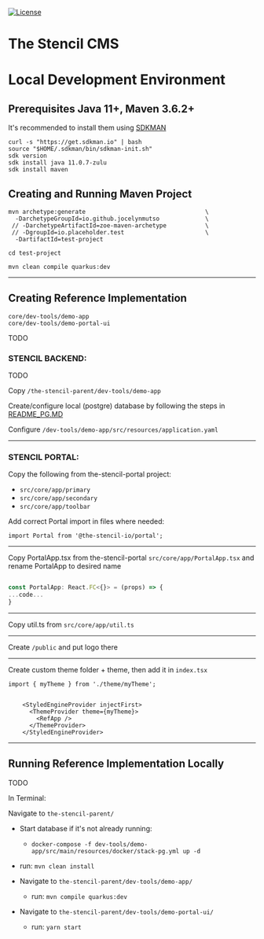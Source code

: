 [![License](https://img.shields.io/badge/License-Apache%202.0-green.svg)](https://opensource.org/licenses/Apache-2.0)

# The Stencil CMS
  

# Local Development Environment
  
## Prerequisites Java 11+, Maven 3.6.2+
It's recommended to install them using [SDKMAN](https://sdkman.io/install)
```
curl -s "https://get.sdkman.io" | bash
source "$HOME/.sdkman/bin/sdkman-init.sh"
sdk version
sdk install java 11.0.7-zulu
sdk install maven
```

## Creating and Running Maven Project
```
mvn archetype:generate                                  \
  -DarchetypeGroupId=io.github.jocelynmutso             \
 // -DarchetypeArtifactId=zoe-maven-archetype           \
 // -DgroupId=io.placeholder.test                       \
  -DartifactId=test-project

cd test-project

mvn clean compile quarkus:dev

```

---

## Creating Reference Implementation

`core/dev-tools/demo-app`   
`core/dev-tools/demo-portal-ui`  

TODO

### STENCIL BACKEND: 

TODO

Copy `/the-stencil-parent/dev-tools/demo-app`

Create/configure local (postgre) database by following the steps in [README_PG.MD](README_PG.MD) 

Configure `/dev-tools/demo-app/src/resources/application.yaml`

---

### STENCIL PORTAL:

Copy the following from the-stencil-portal project:

* `src/core/app/primary`
* `src/core/app/secondary`
* `src/core/app/toolbar`

Add correct Portal import in files where needed:

`import Portal from '@the-stencil-io/portal';`

---

Copy PortalApp.tsx from the-stencil-portal  `src/core/app/PortalApp.tsx`  and rename PortalApp to desired name

```ts

const PortalApp: React.FC<{}> = (props) => {
...code...
}

```
---

Copy util.ts from `src/core/app/util.ts` 

---

Create `/public` and put logo there

---
Create custom theme folder + theme, then add it in `index.tsx`
```
import { myTheme } from './theme/myTheme';


    <StyledEngineProvider injectFirst>
      <ThemeProvider theme={myTheme}>
        <RefApp />
      </ThemeProvider>
    </StyledEngineProvider>
```   
---

## Running Reference Implementation Locally

TODO

In Terminal:

 Navigate to `the-stencil-parent/`  

* Start database if it's not already running:
  * `docker-compose -f dev-tools/demo-app/src/main/resources/docker/stack-pg.yml up -d`
* run: `mvn clean install`

* Navigate to `the-stencil-parent/dev-tools/demo-app/`  
  * run: `mvn compile quarkus:dev`  
  
* Navigate to `the-stencil-parent/dev-tools/demo-portal-ui/`  
  * run: `yarn start`
